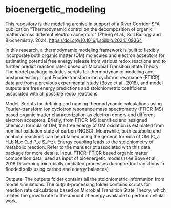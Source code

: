 # bioenergetic_modeling
This repository is the modeling archive in support of a River Corridor SFA publication "Thermodynamic control on the decomposition of organic matter across different electron acceptors" (Zheng et al., Soil Biology and Biochemistry.  2024. https://doi.org/10.1016/j.soilbio.2024.109364

In this research, a thermodynamic modeling framework is built to flexibly incorporate both organic matter (OM) molecules and electron acceptors for estimating potential free energy release from various redox reactions and to further predict reaction rates based on Microbial Transition State Theory. The model package includes scripts for thermodynamic modeling and postprocessing. Input Fourier-transform ion cyclotron resonance (FTICR) data are from a previous experimental study (Boye et al., 2018), and model outputs are free energy predictions and stoichiometric coefficients associated with all possible redox reactions.



Model: Scripts for defining and running thermodynamic calculations using Fourier-transform ion cyclotron resonance mass spectrometry (FTICR-MS) based organic matter characterization as electron donors and different electron acceptors. Briefly, from FTICR-MS identified and assigned chemical formula of OM, the free energy of OM oxidation is estimated from nominal oxidation state of carbon (NOSC). Meanwhile, both catabolic and anabolic reactions can be obtained using the general formula of OM (C_a H_b N_c O_d P_e S_f^z). Energy coupling leads to the stoichiometry of metabolic reaction. Refer to the manuscript associated with this data package for more details.
Input_FTICR: FTICR based organic matter composition data, used as input of bioenergetic models (see Boye et al., 2018 Discerning microbially mediated processes during redox transitions in flooded soils using carbon and energy balances)

Outputs: The outputs folder contains all the stoichiometric information from model simulations. The output-processing folder contains scripts for reaction rate calculations based on Microbial Transition State Theory, which relates the growth rate to the amount of energy available to perform cellular work.




